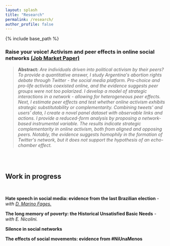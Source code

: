 ```yaml
---
layout: splash
title: "Research"
permalink: /research/
author_profile: false
---
```



{% include base_path %}


### Raise your voice! Activism and peer effects in online social networks [(Job Market Paper)](https://alejandraagustinamartinez.github.io/files/abstract.pdf)



> **Abstract:** *Are individuals driven into political activism by their peers? To provide a quantitative answer, I study Argentina's abortion rights debate through Twitter - the social media platform. Pro-choice and pro-life activists coexisted online, and the evidence suggests peer groups were not too polarized. I develop a model of strategic interactions in a network - allowing for heterogeneous peer effects. Next, I estimate peer effects and test whether online activism exhibits strategic substitutability or complementarity. Combining tweets' and users' data, I create a novel panel dataset with observable links and actions. I provide a reduced-form analysis by proposing a network-based instrumental variable. The results indicate strategic complementarity in online activism, both from aligned and opposing peers. Notably, the evidence suggests homophily in the formation of Twitter's network, but it does not support the hypothesis of an echo-chamber effect.*

<br>
<br>


## Work in progress 
<br>

**Hate speech in social media: evidence from the last Brazilian election** - *with [D. Marino Fages.](https://sites.google.com/view/diegomarinofages)*
<br>

**The long memory of poverty: the Historical Unsatisfied Basic Needs** - *with E. Nicolini.*
<br>

**Silence in social networks**
<br>

**The effects of social movements: evidence from #NiUnaMenos**



